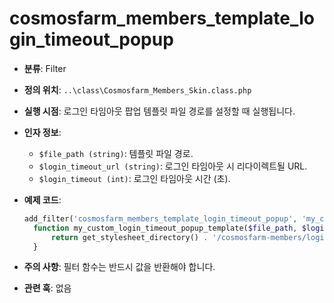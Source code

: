 # cosmosfarm_members_template_login_timeout_popup

- **분류**: Filter
- **정의 위치**: `..\class\Cosmosfarm_Members_Skin.class.php`
- **실행 시점**: 로그인 타임아웃 팝업 템플릿 파일 경로를 설정할 때 실행됩니다.
- **인자 정보**:
  - `$file_path (string)`: 템플릿 파일 경로.
  - `$login_timeout_url (string)`: 로그인 타임아웃 시 리다이렉트될 URL.
  - `$login_timeout (int)`: 로그인 타임아웃 시간 (초).
- **예제 코드**:

  ```php
  add_filter('cosmosfarm_members_template_login_timeout_popup', 'my_custom_login_timeout_popup_template', 10, 3);
    function my_custom_login_timeout_popup_template($file_path, $login_timeout_url, $login_timeout) {
        return get_stylesheet_directory() . '/cosmosfarm-members/login-timeout-popup.php';
    }
  ```

- **주의 사항**: 필터 함수는 반드시 값을 반환해야 합니다.
- **관련 훅**: 없음
